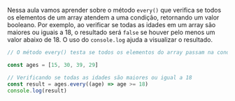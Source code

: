 Nessa aula vamos aprender sobre o método `every()` que verifica se todos os elementos de um array atendem a uma condição, retornando um valor booleano. Por exemplo, ao verificar se todas as idades em um array são maiores ou iguais a 18, o resultado será `false` se houver pelo menos um valor abaixo de 18. O uso do `console.log` ajuda a visualizar o resultado.

```js
// O método every() testa se todos os elementos do array passam na condição e retorna um valor Boolean.

const ages = [15, 30, 39, 29]

// Verificando se todas as idades são maiores ou igual a 18
const result = ages.every((age) => age >= 18)
console.log(result)
```